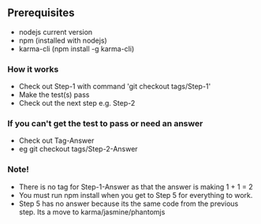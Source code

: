 ## Prerequisites

* nodejs current version
* npm (installed with nodejs)
* karma-cli (npm install -g karma-cli)

### How it works

* Check out Step-1 with command 'git checkout tags/Step-1'
* Make the test(s) pass
* Check out the next step e.g. Step-2

### If you can't get the test to pass or need an answer

* Check out Tag-Answer
* eg git checkout tags/Step-2-Answer

### Note!

* There is no tag for Step-1-Answer as that the answer is making 1 + 1 = 2
* You must run npm install when you get to Step 5 for everything to work.
* Step 5 has no answer because its the same code from the previous step. Its a move to karma/jasmine/phantomjs
